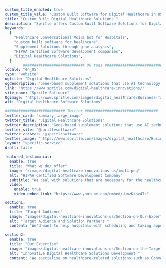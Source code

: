 ```yaml
---
custom_title_enabled: true
custom_title_value: "Custom Built Software for Digital Healthcare in US|HIPAA certified company"
title: "Custom Built Digital Healthcare Solutions "
description: "Spritle offers Custom Built Software Solutions for Digital Healthcare Industries, Supplement Solutions through Gene Analysis. A HIPAA-certified company in the USA."
keywords:
  [
    "Healthcare Conversational Voice bot for Hospitals",
    "custom built software for healthcare",
    "Supplement Solutions through gene analysis",
    "HIPAA Certified Software development companies",
    "Digital Healthcare Solutions",
  ]
        ############################ OG tags #################################
locale: "en_US"
type: "website"
ogtitle: "Digital Healthcare Solutions"
ogdescription: "Gene-based supplement solutions that use AI technology in Healthcare.We are HIPAA certified and offer custom built digital healthcare solutions for hospitals to improve their performance." 
link: "https://www.spritle.com/digital-healthcare-innovations/"
site_name: "Spritle Software"
Ogimage: "https://www.spritle.com/images/digital_healthcare/Business-Target-Audience.webp.pagespeed.ce.WkfbS_QTE-.webp"
alt: "Digital Healthcare Software Solutions" 

########################### Twitter #################################
twitter_card: "summary_large_image"
twitter_title: "Digital Healthcare Solutions" 
twitter_description: "Gene-based supplement solutions that use AI technology in Healthcare.We are HIPAA certified and offer custom built digital healthcare solutions for hospitals to improve their performance." 
twitter_site: "@spritlesoftware"
twitter_creater: "@spritlesoftware"
twitter_image: "https://www.spritle.com/images/digital_healthcare/Business-Target-Audience.webp.pagespeed.ce.WkfbS_QTE-.webp" 
layout: "specific-service"
draft: false

featured_testimonial:
  enable: true
  title: "What we do/ offer"
  image: "/images/digital-healtcare-innovations-us/img14.png"
  alt: "HIPAA Certified Software Development Company"
  subtitle: "We deal with solutions that are necessary for the healthcare industry to stay up with the rapid changes in technology. It's also realistic to assume that our solutions will play a key role in proving that Hospital Automation 4.0 is fully operational."
  video:
    enable: true
    video_embed_link: "https://www.youtube.com/embed/uUmzKtov47c"

section1:
  enable: true
  title: "Target Audience"
  image: "images/digital-healtcare-innovations-us/Section-on-Our-Expertise.png"
  alt: "Target Audience and Solution Partners "
  content: "We'd want to help hospitals with scheduling and taking appointments, pre- and post-surgery checks, frequent follow-ups for Health Analysis, and other genomic-related needs. In a nutshell, we want to contact hospitals and pharmaceutical businesses about implementing a solution that would increase their efficiency."

section2:
  enable: true
  title: "Our Expertise"
  image: "images/digital-healtcare-innovations-us/Section-on-the-Target-Audience.png"
  alt: "Innovative Digital Healthcare Solutions Development "
  content: "We specialise on healthcare-related solutions such as Conversational AI Voice Bots, Genomic solutions for analysis and research, and much more. But that's not all; if you have a specific solution in mind, we can create it for you."
---
```

